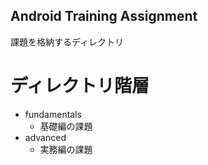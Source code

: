 Android Training Assignment
------

課題を格納するディレクトリ

ディレクトリ階層
======

* fundamentals
  * 基礎編の課題
* advanced
  * 実務編の課題
